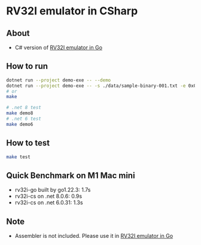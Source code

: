 # RV32I emulator in CSharp

## About

* C# version of [RV32I emulator in Go](https://github.com/sokoide/rv32i-go)

## How to run

```bash
dotnet run --project demo-exe -- --demo
dotnet run --project demo-exe -- -s ./data/sample-binary-001.txt -e 0x0c -l trace
# or
make

# .net 8 test
make demo8
# .net 6 test
make demo6
```

## How to test

```bash
make test
```

## Quick Benchmark on M1 Mac mini

* rv32i-go built by go1.22.3: 1.7s
* rv32i-cs on .net 8.0.6:     0.9s
* rv32i-cs on .net 6.0.31:    1.3s

## Note

* Assembler is not included. Please use it in [RV32I emulator in Go](https://github.com/sokoide/rv32i-go)
